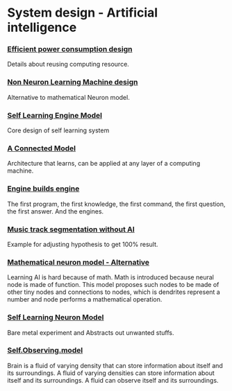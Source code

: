 # System design - Artificial intelligence

### [Efficient power consumption design ](https://github.com/imvetri/artificial-intelligence/blob/master/Power.efficient.AI.design.md)

Details about reusing computing resource.

### [Non Neuron Learning Machine design ](https://github.com/imvetri/artificial-intelligence/blob/master/No.Neuron.Learning.Machine.md)

Alternative to mathematical Neuron model.

### [Self Learning Engine Model ](https://github.com/imvetri/artificial-intelligence/blob/master/Self.learning.engine.model.md)

Core design of self learning system

### [A Connected Model ](https://github.com/imvetri/artificial-intelligence/blob/master/A.Connected.Model.md)

Architecture that learns, can be applied at any layer of a computing machine.


### [Engine builds engine ](https://github.com/imvetri/artificial-intelligence/blob/master/Engines.build.other.engines.md)

The first program, the first knowledge, the first command, the first question, the first answer. And the engines.


### [Music track segmentation without AI](https://github.com/imvetri/artificial-intelligence/blob/master/Music.track.segmentation.without.AI.md)


Example for adjusting hypothesis to get 100% result.

### [Mathematical neuron model - Alternative](https://github.com/imvetri/artificial-intelligence/blob/master/Alternative.Neuron.Model.Without.Advanced.Math.md)

Learning AI is hard because of math. Math is introduced because neural node is made of function. This model proposes such nodes to be made of other tiny nodes and connections to nodes, which is dendrites represent a number and node performs a  mathematical operation.

### [Self Learning Neuron Model ](https://github.com/imvetri/artificial-intelligence/blob/master/Self.learning.neuron.model.md)

Bare metal experiment and Abstracts out unwanted stuffs.


### [Self.Observing.model ](https://github.com/imvetri/artificial-intelligence/blob/master/Self.Observing.model.md)

Brain is a fluid of varying density that can store information about itself and its surroundings. 
A fluid of varying densities can store information about itself and its surroundings. 
A fluid can observe itself and its surroundings.
